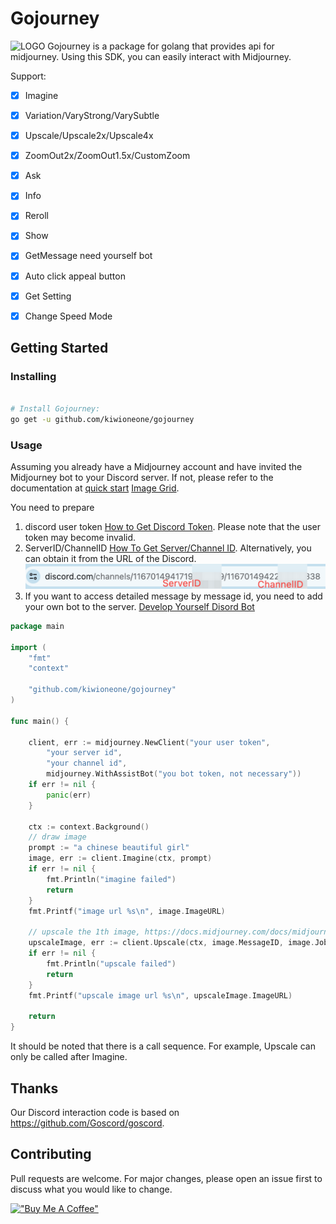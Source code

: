 # Gojourney
![LOGO](./images/logo.webp)
Gojourney is a package for golang that provides api for midjourney. Using this SDK, you can easily interact with Midjourney.

Support:

- [x] Imagine
- [x] Variation/VaryStrong/VarySubtle
- [x] Upscale/Upscale2x/Upscale4x
- [x] ZoomOut2x/ZoomOut1.5x/CustomZoom
- [x] Ask
- [x] Info
- [x] Reroll
- [x] Show
- [x] GetMessage need yourself bot
- [x] Auto click appeal button
- [x] Get Setting
- [x] Change Speed Mode 


## Getting Started
### Installing
```sh

# Install Gojourney:
go get -u github.com/kiwioneone/gojourney
```

### Usage

Assuming you already have a Midjourney account and have invited the Midjourney bot to your Discord server. If not, please refer to the documentation at [quick start](https://docs.midjourney.com/docs/quick-start) [Image Grid](https://docs.midjourney.com/docs/midjourney-discord).

You need to prepare
1. discord user token [How to Get Discord Token](https://www.geeksforgeeks.org/how-to-get-discord-token/). Please note that the user token may become invalid.
2. ServerID/ChannelID [How To Get Server/Channel ID](https://docs.statbot.net/docs/faq/general/how-find-id/). Alternatively, you can obtain it from the URL of the Discord. ![](./images/serverid.png)
3. If you want to access detailed message by message id, you need to add your own bot to the server. [Develop Yourself Disord Bot](https://discord.com/developers/applications)


```go
package main

import (
    "fmt"
    "context"
    
    "github.com/kiwioneone/gojourney"  
)

func main() {

	client, err := midjourney.NewClient("your user token",
		"your server id",
		"your channel id",
		midjourney.WithAssistBot("you bot token, not necessary"))
	if err != nil {
		panic(err)
	}

	ctx := context.Background()
	// draw image
	prompt := "a chinese beautiful girl"
	image, err := client.Imagine(ctx, prompt)
	if err != nil {
		fmt.Println("imagine failed")
		return
	}
	fmt.Printf("image url %s\n", image.ImageURL)

	// upscale the 1th image, https://docs.midjourney.com/docs/midjourney-discord
	upscaleImage, err := client.Upscale(ctx, image.MessageID, image.JobID, 1)
	if err != nil {
		fmt.Println("upscale failed")
		return
	}
	fmt.Printf("upscale image url %s\n", upscaleImage.ImageURL)

	return
}
```

It should be noted that there is a call sequence. For example, Upscale can only be called after Imagine.

## Thanks
Our Discord interaction code is based on https://github.com/Goscord/goscord.

## Contributing
Pull requests are welcome. For major changes, please open an issue first to discuss what you would like to change. 

[!["Buy Me A Coffee"](https://www.buymeacoffee.com/assets/img/custom_images/orange_img.png)](https://www.buymeacoffee.com/kiwioneone)
